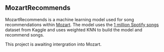 ## MozartRecommends

MozartRecommends is a machine learning model used for song recommendations within [Mozart](https://github.com/thatcatfromspace/mozart-v2). The model uses the [1 million Spotify songs](https://www.kaggle.com/datasets/amitanshjoshi/spotify-1million-tracks) dataset from Kaggle and uses weighted KNN to build the model and recommend songs.

This project is awaiting intergration into Mozart.